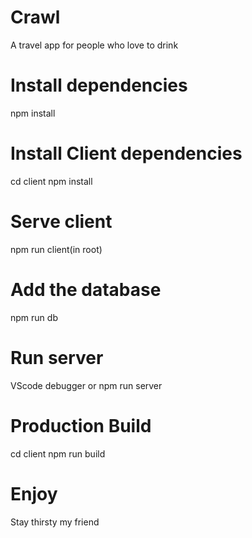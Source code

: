 # Crawl
A travel app for people who love to drink

# Install dependencies
npm install

# Install Client dependencies
cd client
npm install

# Serve client
npm run client(in root)

# Add the database
npm run db

# Run server
VScode debugger or npm run server  

# Production Build
cd client
npm run build

# Enjoy
Stay thirsty my friend